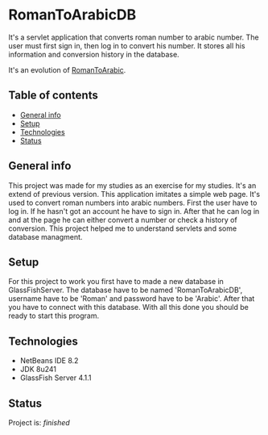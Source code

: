 # RomanToArabicDB
It's a servlet application that converts roman number to arabic number. The user must first sign in, then log in to convert his number. It stores all his information and conversion history in the database.

It's an evolution of [RomanToArabic](https://github.com/janracz/RomanToArabic).

## Table of contents
* [General info](#general-info)
* [Setup](#setup)
* [Technologies](#technologies)
* [Status](#status)

## General info
This project was made for my studies as an exercise for my studies. It's an extend of previous version. This application imitates a simple web page. It's used to convert roman numbers into arabic numbers. First the user have to log in. If he hasn't got an account he have to sign in. After that he can log in and at the page he can either convert a number or check a history of conversion. This project helped me to understand servlets and some database managment.


## Setup
For this project to work you first have to made a new database in GlassFishServer. The database have to be named 'RomanToArabicDB', username have to be 'Roman' and password have to be 'Arabic'. After that you have to connect with this database. With all this done you should be ready to start this program.

## Technologies
* NetBeans IDE 8.2
* JDK 8u241
* GlassFish Server 4.1.1


## Status
Project is: _finished_
